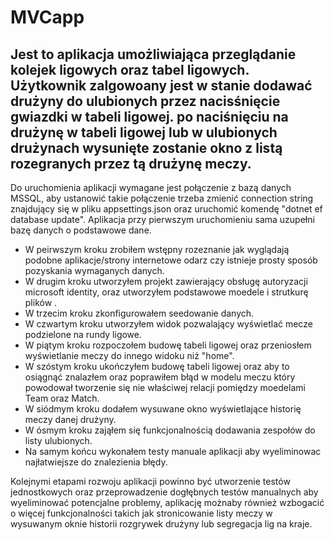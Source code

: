 # MVCapp

## Jest to aplikacja umożliwiająca przeglądanie kolejek ligowych oraz tabel ligowych. Użytkownik zalgowoany jest w stanie dodawać drużyny do ulubionych przez nacisśnięcie gwiazdki w tabeli ligowej. po naciśnięciu na drużynę w tabeli ligowej lub w ulubionych drużynach wysunięte zostanie okno z listą rozegranych przez tą drużynę meczy.

Do uruchomienia aplikacji wymagane jest połączenie z bazą danych MSSQL, aby ustanowić takie połączenie trzeba zmienić connection string znajdujący się w pliku appsettings.json oraz uruchomić komendę "dotnet ef database update". Aplikacja przy pierwszym uruchomieniu sama uzupełni bazę danych o podstawowe dane.

- W peirwszym kroku zrobiłem wstępny rozeznanie jak wyglądają podobne aplikacje/strony internetowe odarz czy istnieje prosty sposób pozyskania wymaganych danych.
- W drugim kroku utworzyłem projekt zawierający obsługę autoryzacji microsoft identity, oraz utworzyłem podstawowe moedele i strutkurę plików .
- W trzecim kroku zkonfigurowałem seedowanie danych.
- W czwartym kroku utworzyłem widok pozwalający wyświetlać mecze podzielone na rundy ligowe.
- W piątym kroku rozpoczołem budowę tabeli ligowej oraz przeniosłem wyświetlanie meczy do innego widoku niż "home".
- W szóstym kroku ukończyłem budowę tabeli ligowej oraz aby to osiągnąć znalazłem oraz poprawiłem błąd w modelu meczu który powodował tworzenie się nie właściwej relacji pomiędzy moedelami Team oraz Match.
- W siódmym kroku dodałem wysuwane okno wyświetlające historię meczy danej drużyny.
- W ósmym kroku zająłem się funkcjonalnością dodawania zespołów do listy ulubionych.
- Na samym końcu wykonałem testy manuale aplikacji aby wyeliminowac najłatwiejsze do znalezienia błędy.

Kolejnymi etapami rozwoju aplikacji powinno być utworzenie testów jednostkowych oraz przeprowadzenie dogłębnych testów manualnych aby wyeliminować potencjalne problemy, aplikację możnaby również wzbogacić o więcej funkcjonalności takich jak stronicowanie listy meczy w wysuwanym oknie historii rozgrywek drużyny lub segregacja lig na kraje.
